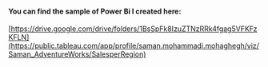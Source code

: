 #### You can find the sample of Power Bi I created here: 
[https://drive.google.com/drive/folders/1BsSpFk8IzuZTNzRRk4fgag5VFKFzKFLN](https://public.tableau.com/app/profile/saman.mohammadi.mohaghegh/viz/Saman_AdventureWorks/SalesperRegion)
